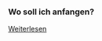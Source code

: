 ### Wo soll ich anfangen?

[Weiterlesen](https://xatenev.github.io/blog/articles/wo-soll-ich-anfangen)
